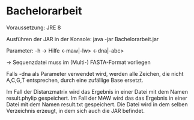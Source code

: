 # Bachelorarbeit

Voraussetzung:     JRE 8

Ausführen der JAR in der Konsole: java -jar Bachelorarbeit.jar

Parameter:  -h -> Hilfe
             <Sequenzdateipfad> <-maw|-lw> <-dna|-abc>

-> Sequenzdatei muss im (Multi-) FASTA-Format vorliegen

Falls -dna als Parameter verwendet wird, werden alle Zeichen, die nicht A,C,G,T entsprechen, durch eine zufällige Base ersetzt.



Im Fall der Distanzmatrix wird das Ergebnis in einer Datei mit dem Namen result.phylip gespeichert.
Im Fall der MAW wird das das Ergebnis in einer Datei mit dem Namen  result.txt gespeichert.
Die Datei wird in dem selben Verzeichnis erzeugt, in dem sich auch die JAR befindet.
